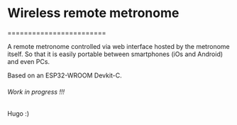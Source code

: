 # Wireless remote metronome
========================

A remote metronome controlled via web interface hosted by the metronome itself. 
So that it is easily portable between smartphones (iOs and Android) and even PCs.

Based on an ESP32-WROOM Devkit-C.

###### Work in progress !!!
Hugo :)

